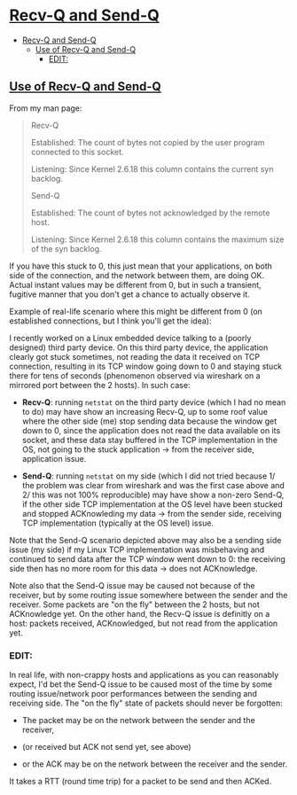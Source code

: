 # [Recv-Q and Send-Q](https://stackoverflow.com/questions/36466744/use-of-recv-q-and-send-q)

- [Recv-Q and Send-Q](#recv-q-and-send-q)
  - [Use of Recv-Q and Send-Q](#use-of-recv-q-and-send-q)
    - [EDIT:](#edit)

## [Use of Recv-Q and Send-Q](https://stackoverflow.com/questions/36466744/use-of-recv-q-and-send-q)

From my man page:

> Recv-Q
>
> Established: The count of bytes not copied by the user program connected to this socket.
>
> Listening: Since Kernel 2.6.18 this column contains the current syn backlog.
>
> Send-Q
>
> Established: The count of bytes not acknowledged by the remote host.
>
> Listening: Since Kernel 2.6.18 this column contains the maximum size of the syn backlog.

If you have this stuck to 0, this just mean that your applications, on both side of the connection, and the network between them, are doing OK. Actual instant values may be different from 0, but in such a transient, fugitive manner that you don't get a chance to actually observe it.

Example of real-life scenario where this might be different from 0 (on established connections, but I think you'll get the idea):

I recently worked on a Linux embedded device talking to a (poorly designed) third party device. On this third party device, the application clearly got stuck sometimes, not reading the data it received on TCP connection, resulting in its TCP window going down to 0 and staying stuck there for tens of seconds (phenomenon observed via wireshark on a mirrored port between the 2 hosts). In such case:

- **Recv-Q**: running `netstat` on the third party device (which I had no mean to do) may have show an increasing Recv-Q, up to some roof value where the other side (me) stop sending data because the window get down to 0, since the application does not read the data available on its socket, and these data stay buffered in the TCP implementation in the OS, not going to the stuck application -> from the receiver side, application issue.

- **Send-Q**: running `netstat` on my side (which I did not tried because 1/ the problem was clear from wireshark and was the first case above and 2/ this was not 100% reproducible) may have show a non-zero Send-Q, if the other side TCP implementation at the OS level have been stucked and stopped ACKnowleding my data -> from the sender side, receiving TCP implementation (typically at the OS level) issue.

Note that the Send-Q scenario depicted above may also be a sending side issue (my side) if my Linux TCP implementation was misbehaving and continued to send data after the TCP window went down to 0: the receiving side then has no more room for this data -> does not ACKnowledge.

Note also that the Send-Q issue may be caused not because of the receiver, but by some routing issue somewhere between the sender and the receiver. Some packets are "on the fly" between the 2 hosts, but not ACKnowledge yet. On the other hand, the Recv-Q issue is definitly on a host: packets received, ACKnowledged, but not read from the application yet.

### EDIT:

In real life, with non-crappy hosts and applications as you can reasonably expect, I'd bet the Send-Q issue to be caused most of the time by some routing issue/network poor performances between the sending and receiving side. The "on the fly" state of packets should never be forgotten:

- The packet may be on the network between the sender and the receiver,

- (or received but ACK not send yet, see above)

- or the ACK may be on the network between the receiver and the sender.

It takes a RTT (round time trip) for a packet to be send and then ACKed.
